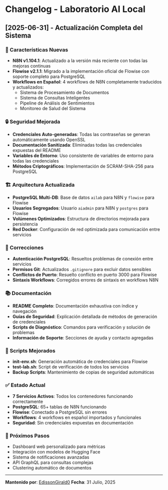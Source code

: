 # Changelog - Laboratorio AI Local

## [2025-06-31] - Actualización Completa del Sistema

### 🚀 Características Nuevas
- **N8N v1.104.1**: Actualizado a la versión más reciente con todas las mejoras continuas
- **Flowise v2.1.1**: Migrado a la implementación oficial de Flowise con soporte completo para PostgreSQL
- **Workflows en Español**: 4 workflows de N8N completamente traducidos y actualizados:
  - Sistema de Procesamiento de Documentos
  - Sistema de Consultas Inteligentes
  - Pipeline de Análisis de Sentimientos
  - Monitoreo de Salud del Sistema

### 🔒 Seguridad Mejorada
- **Credenciales Auto-generadas**: Todas las contraseñas se generan automáticamente usando OpenSSL
- **Documentación Sanitizada**: Eliminadas todas las credenciales expuestas del README
- **Variables de Entorno**: Uso consistente de variables de entorno para todas las credenciales
- **Métodos Criptográficos**: Implementación de SCRAM-SHA-256 para PostgreSQL

### 🏗️ Arquitectura Actualizada
- **PostgreSQL Multi-DB**: Base de datos `ailab` para N8N y `flowise` para Flowise
- **Usuarios Segregados**: Usuario `aiadmin` para N8N y `postgres` para Flowise
- **Volúmenes Optimizados**: Estructura de directorios mejorada para persistencia
- **Red Docker**: Configuración de red optimizada para comunicación entre servicios

### 🐛 Correcciones
- **Autenticación PostgreSQL**: Resueltos problemas de conexión entre servicios
- **Permisos Git**: Actualizados `.gitignore` para excluir datos sensibles
- **Conflictos de Puerto**: Resuelto conflicto en puerto 3000 para Flowise
- **Sintaxis Workflows**: Corregidos errores de sintaxis en workflows N8N

### 📚 Documentación
- **README Completo**: Documentación exhaustiva con índice y navegación
- **Guías de Seguridad**: Explicación detallada de métodos de generación de credenciales
- **Scripts de Diagnóstico**: Comandos para verificación y solución de problemas
- **Información de Soporte**: Secciones de ayuda y contacto agregadas

### 🔧 Scripts Mejorados
- **init-env.sh**: Generación automática de credenciales para Flowise
- **test-lab.sh**: Script de verificación de todos los servicios
- **Backup Scripts**: Mantenimiento de copias de seguridad automáticas

### ✅ Estado Actual
- **7 Servicios Activos**: Todos los contenedores funcionando correctamente
- **PostgreSQL**: 65+ tablas de N8N funcionando
- **Flowise**: Conectado a PostgreSQL sin errores
- **Workflows**: 4 workflows en español importados y funcionales
- **Seguridad**: Sin credenciales expuestas en documentación

### 🎯 Próximos Pasos
- Dashboard web personalizado para métricas
- Integración con modelos de Hugging Face
- Sistema de notificaciones avanzadas
- API GraphQL para consultas complejas
- Clustering automático de documentos

---

**Mantenido por**: [EdissonGirald0](https://github.com/EdissonGirald0)
**Fecha**: 31 Julio, 2025
